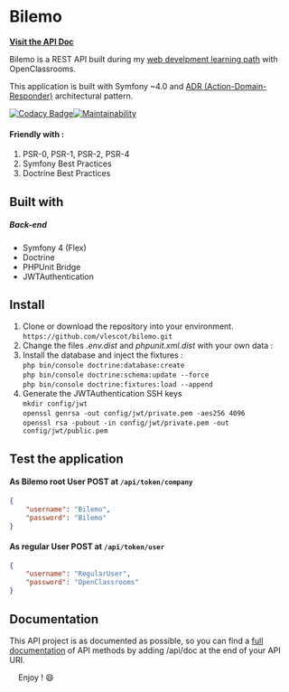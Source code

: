 # Bilemo

**[Visit the API Doc](http://bilemo.vincentlescot.fr/api/doc)**  

Bilemo is a REST API built during my [web develpment learning path](https://openclassrooms.com/paths/developpeur-se-d-application-php-symfony) with OpenClassrooms. 

This application is built with Symfony ~4.0 and [ADR (Action-Domain-Responder)](https://youtu.be/y7c-XWLYMVA) architectural pattern.

[![Codacy Badge](https://api.codacy.com/project/badge/Grade/8ff269ebed614438b66a5f632907390a)](https://www.codacy.com/app/vlescot/Bilemo?utm_source=github.com&amp;utm_medium=referral&amp;utm_content=vlescot/Bilemo&amp;utm_campaign=Badge_Grade)[![Maintainability](https://api.codeclimate.com/v1/badges/ba2afc72a93c82232dfa/maintainability)](https://codeclimate.com/github/vlescot/Bilemo/maintainability)

#### Friendly with :  
   1. PSR-0, PSR-1, PSR-2, PSR-4  
   2. Symfony Best Practices  
   3. Doctrine Best Practices
   
## Built with
##### Back-end
* Symfony 4 (Flex)
* Doctrine 
* PHPUnit Bridge 
* JWTAuthentication

## Install
 1. Clone or download the repository into your environment.  
    ```https://github.com/vlescot/bilemo.git  ```
 2. Change the files  *.env.dist* and *phpunit.xml.dist* with your own data :  
 3. Install the database and inject the fixtures :\
    ``` php bin/console doctrine:database:create ``` \
    ```php bin/console doctrine:schema:update --force```\
    ```php bin/console doctrine:fixtures:load --append```
 4. Generate the JWTAuthentication SSH keys \
    ```mkdir config/jwt``` \
    ```openssl genrsa -out config/jwt/private.pem -aes256 4096``` \
    ```openssl rsa -pubout -in config/jwt/private.pem -out config/jwt/public.pem``` 

 
 ## Test the application
 #### As Bilemo root User POST at  ```/api/token/company ``` 
```json 
{
    "username": "Bilemo",
    "password": "Bilemo"
}
```

 #### As regular User POST at  ```/api/token/user ``` 
```json 
{
    "username": "RegularUser",
    "password": "OpenClassrooms"
}
```
 ## Documentation
 This API project is as documented as possible, so you can find a [full documentation](http://bilemo.vincentlescot.fr/api/doc) of API methods by adding /api/doc at the end of your API URI.
 
&nbsp; 
&nbsp;
Enjoy ! :smile:
